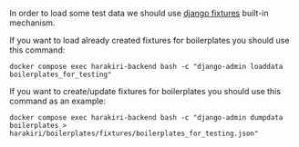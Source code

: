 In order to load some test data we should use [django fixtures](https://docs.djangoproject.com/en/4.1/howto/initial-data/) built-in mechanism.

If you want to load already created fixtures for boilerplates you should use this command:
```shell
docker compose exec harakiri-backend bash -c "django-admin loaddata boilerplates_for_testing"
```

If you want to create/update fixtures for boilerplates you should use this command as an example:
```shell
docker compose exec harakiri-backend bash -c "django-admin dumpdata boilerplates > harakiri/boilerplates/fixtures/boilerplates_for_testing.json"
```
